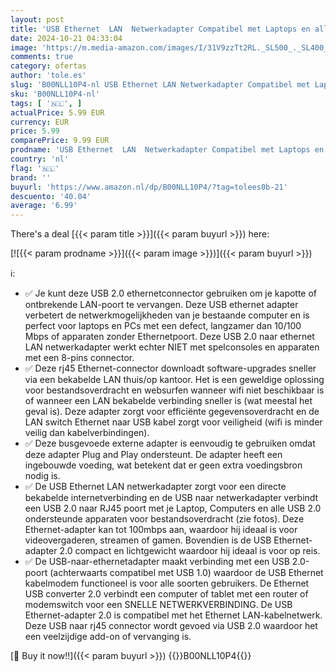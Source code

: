 ```yaml
---
layout: post
title: 'USB Ethernet  LAN  Netwerkadapter Compatibel met Laptops en alle USB 2.0-compatibele Computers  Inclusief Windows 7 tot 11  Vista  alle Mac OS X en macOS - van Mobi Lock'
date: 2024-10-21 04:33:04
image: 'https://m.media-amazon.com/images/I/31V9zzTt2RL._SL500_._SL400_.jpg'
comments: true
category: ofertas
author: 'tole.es'
slug: 'B00NLL10P4-nl USB Ethernet LAN Netwerkadapter Compatibel met Laptops en...'
sku: 'B00NLL10P4-nl'
tags: [ '🇳🇱', ]
actualPrice: 5.99 EUR
currency: EUR
price: 5.99
comparePrice: 9.99 EUR
prodname: 'USB Ethernet  LAN  Netwerkadapter Compatibel met Laptops en alle USB 2.0-compatibele Computers  Inclusief Windows 7 tot 11  Vista  alle Mac OS X en macOS - van Mobi Lock'
country: 'nl'
flag: '🇳🇱'
brand: ''
buyurl: 'https://www.amazon.nl/dp/B00NLL10P4/?tag=tolees0b-21'
descuento: '40.04'
average: '6.99'
---
```


There's a deal [{{< param title >}}]({{< param buyurl >}})  here:

[![{{< param prodname >}}]({{< param image >}})]({{< param buyurl >}})

ℹ️:

- ✅ Je kunt deze USB 2.0 ethernetconnector gebruiken om je kapotte of ontbrekende LAN-poort te vervangen. Deze USB ethernet adapter verbetert de netwerkmogelijkheden van je bestaande computer en is perfect voor laptops en PCs met een defect, langzamer dan 10/100 Mbps of apparaten zonder Ethernetpoort. Deze USB 2.0 naar ethernet LAN netwerkadapter werkt echter NIET met spelconsoles en apparaten met een 8-pins connector.
- ✅ Deze rj45 Ethernet-connector downloadt software-upgrades sneller via een bekabelde LAN thuis/op kantoor. Het is een geweldige oplossing voor bestandsoverdracht en websurfen wanneer wifi niet beschikbaar is of wanneer een LAN bekabelde verbinding sneller is (wat meestal het geval is). Deze adapter zorgt voor efficiënte gegevensoverdracht en de LAN switch Ethernet naar USB kabel zorgt voor veiligheid (wifi is minder veilig dan kabelverbindingen).
- ✅ Deze busgevoede externe adapter is eenvoudig te gebruiken omdat deze adapter Plug and Play ondersteunt. De adapter heeft een ingebouwde voeding, wat betekent dat er geen extra voedingsbron nodig is.
- ✅ De USB Ethernet LAN netwerkadapter zorgt voor een directe bekabelde internetverbinding en de USB naar netwerkadapter verbindt een USB 2.0 naar RJ45 poort met je Laptop, Computers en alle USB 2.0 ondersteunde apparaten voor bestandsoverdracht (zie fotos). Deze Ethernet-adapter kan tot 100mbps aan, waardoor hij ideaal is voor videovergaderen, streamen of gamen. Bovendien is de USB Ethernet-adapter 2.0 compact en lichtgewicht waardoor hij ideaal is voor op reis.
- ✅ De USB-naar-ethernetadapter maakt verbinding met een USB 2.0-poort (achterwaarts compatibel met USB 1.0) waardoor de USB Ethernet kabelmodem functioneel is voor alle soorten gebruikers. De Ethernet USB converter 2.0 verbindt een computer of tablet met een router of modemswitch voor een SNELLE NETWERKVERBINDING. De USB Ethernet-adapter 2.0 is compatibel met het Ethernet LAN-kabelnetwerk. Deze USB naar rj45 connector wordt gevoed via USB 2.0 waardoor het een veelzijdige add-on of vervanging is.

[🛒 Buy it now!!]({{< param buyurl >}})
{{<world>}}B00NLL10P4{{</world>}}
